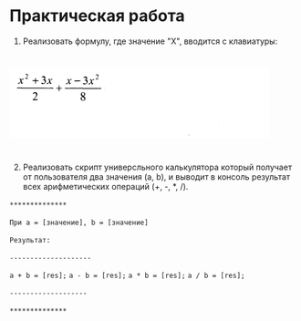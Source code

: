 ﻿#  Практическая работа
 1. Реализовать формулу, где значение "Х", вводится с клавиатуры:
#

 ![Формула](equation.png)

#

 2. Реализовать cкрипт универсльного калькулятора который получает от пользователя два значения (a, b), и выводит в консоль результат всех арифметических операций (+, -, *, /).

 
`**************`

`При а = [значение], b = [значение]`

`Результат: `

`--------------------`

`a + b = [res];`
`a - b = [res];`
`a * b = [res];`
`a / b = [res];`

`-------------------`

`**************`






 



